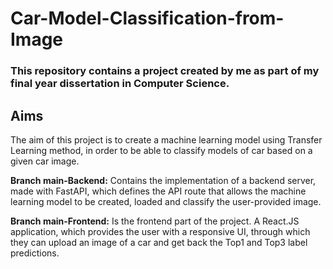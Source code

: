 # Car-Model-Classification-from-Image

### This repository contains a project created by me as part of my final year dissertation in Computer Science.

**Aims**
---
The aim of this project is to create a machine learning model using Transfer Learning method, in order to be able to classify models of car based on a given car image. 

**Branch main-Backend:**
Contains the implementation of a backend server, made with FastAPI, which defines the API route that allows the machine learning model to be created, loaded and classify the user-provided image.

**Branch main-Frontend:**
Is the frontend part of the project. A React.JS application, which provides the user with a responsive UI, through which they can upload an image of a car and get back the Top1 and Top3 label predictions.

